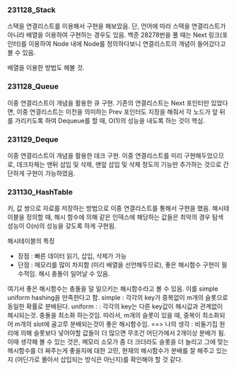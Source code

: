 <H3>231128_Stack</H3>
스택을 연결리스트를 이용해서 구현을 해보았음.
단, 언어에 따라 스택을 연결리스트가 아니라 배열을 이용하여 구현하는 경우도 있음.
백준 28278번을 풀 때는 Next 링크(포인터)를 이용하여 Node 내에 Node를 정의하다보니
연결리스트의 개념이 들어갔다고 볼 수 있음.

배열을 이용한 방법도 해볼 것.

<H3>231128_Queue</H3>
이중 연결리스트이 개념을 활용한 큐 구현.
기존의 연결리스트는 Next 포인터만 있었다면, 이중 연결리스트는 이전을 의미하는 Prev 포인터도
지정을 해줘서 각 노드가 앞 뒤를 가리키도록 하여 Dequeue를 할 때, O(1)의 성능을 내도록 하는 것이 핵심.

<H3>231129_Deque</H3>
이중 연결리스트이 개념을 활용한 데크 구현.
이중 연결리스트를 미리 구현해두었으므로, 데크자체는 맨뒤 삽입 및 삭제, 맨앞 삽입 및 삭제 정도의 기능만
추가하는 것으로 간단하게 구현이 가능하였음.

<H3>231130_HashTable</H3>
키, 값 쌍으로 자료를 저장하는 방법으로 이중 연결리스트를 통해서 구현을 했음.
해시테이블을 정의할 때, 해시 함수에 의해 같은 인덱스에 해당하는 값들은 최악의 경우 탐색 성능이 
O(n)의 성능을 갖도록 하게 구현됨.

해시테이블의 특징
- 장점 : 빠른 데이터 읽기, 삽입, 삭제가 가능
- 단점 : 메모리를 많이 차지함 (미리 배열을 선언해두므로), 좋은 해시함수 구현이 필수적임.
         해시 충돌이 일어날 수 있음.

여기서 좋은 해시함수는 충돌을 덜 일으키는 해시함수라고 볼 수 있음. 이를 simple uniform hashing을 만족한다고 함.
simple : 각각의 key가 중복없이 m개의 슬롯으로 동일한 확률로 분배된다.
uniform : : 각각의 key는 다른 key값이 해시값과 관계없이 해시되는것. 충돌을 최소화 하는것임.
따라서, m개의 슬롯이 있을 때, 중복이 최소화되어 m개의 slot에 골고루 분배되는것이 좋은 해시함수임.
==> 나의 생각 : 비둘기집 원리에 의해 슬롯보다 넣어야할 값들이 더 많으면 무조건 어딘가에서 2개이상 분배가 됨.
                이때 생각해 볼 수 있는 것은, 메모리 소모가 좀 더 크더라도 슬롯을 더 늘리고 그에 맞는 해시함수를 더 짜주는게 좋을지에 대한 고민,
                현재의 해시함수가 분배를 잘 해주고 있는지 (어딘가로 몰아서 삽입되는 방식은 아닌지)를 확인해야 할 것 같다.